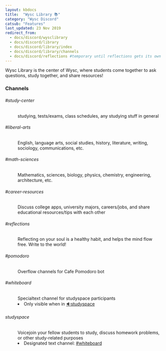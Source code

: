 ```yaml
---
layout: kbdocs
title:  "Wysc Library 📚"
category: "Wysc Discord"
catsub: "Features"
last_updated: 23 Nov 2019
redirect_from:
  - docs/discord/wysclibrary
  - docs/discord/library
  - docs/discord/library/index
  - docs/discord/library/channels
  - docs/discord/reflections #temporary until reflections gets its own page
---
```


Wysc Library is the center of Wysc, where students come together to ask questions, study together, and share resources!

### Channels

<dl class="row docuchanbadge docuchanli" markdown="1">
<dt class="col-sm-3"><h6>#study-center</h6></dt>
<dd class="col-sm-9">studying, tests/exams, class schedules, any studying stuff in general</dd>
<dt class="col-sm-3"><h6>#liberal-arts</h6></dt>
<dd class="col-sm-9">English, language arts, social studies, history, literature, writing, sociology, communications, etc.</dd>
<dt class="col-sm-3"><h6>#math-sciences</h6></dt>
<dd class="col-sm-9">Mathematics, sciences, biology, physics, chemistry, engineering, architecture, etc.</dd>
<dt class="col-sm-3"><h6>#career-resources</h6></dt>
<dd class="col-sm-9">Discuss college apps, university majors, careers/jobs, and share educational resources/tips with each other</dd>
<dt class="col-sm-3"><h6>#reflections</h6></dt>
<dd class="col-sm-9">Reflecting on your soul is a healthy habit, and helps the mind flow free. Write to the world!</dd>
<dt class="col-sm-3"><h6>#pomodoro</h6></dt>
<dd class="col-sm-9">Overflow channels for Cafe Pomodoro bot</dd>
<dt class="col-sm-3"><h6>#whiteboard</h6></dt>
<dd class="col-sm-9"><span class="badge badge-info">Special</span>text channel for studyspace participants
<br /><li>Only visible when in <a href="#studyspace">🔉studyspace</a></li>
</dd>
<dt class="col-sm-3 inline-block"><h6>studyspace</h6></dt>
<dd class="col-sm-9"><span class="badge badge-success">Voice</span>join your fellow students to study, discuss homework problems, or other study-related purposes
<br /><li>Designated text channel: <a href="#whiteboard">#whiteboard</a></li>
</dd>
</dl>